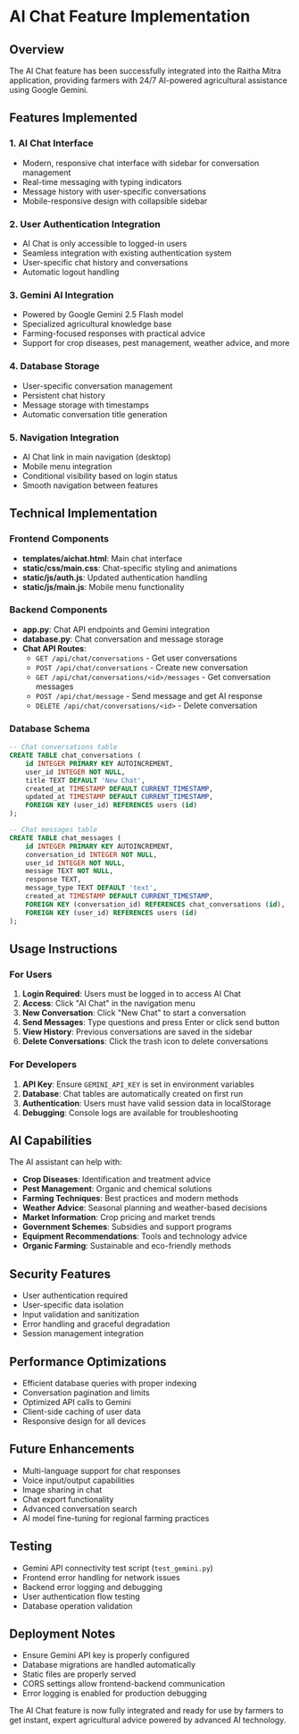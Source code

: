 # AI Chat Feature Implementation

## Overview
The AI Chat feature has been successfully integrated into the Raitha Mitra application, providing farmers with 24/7 AI-powered agricultural assistance using Google Gemini.

## Features Implemented

### 1. **AI Chat Interface**
- Modern, responsive chat interface with sidebar for conversation management
- Real-time messaging with typing indicators
- Message history with user-specific conversations
- Mobile-responsive design with collapsible sidebar

### 2. **User Authentication Integration**
- AI Chat is only accessible to logged-in users
- Seamless integration with existing authentication system
- User-specific chat history and conversations
- Automatic logout handling

### 3. **Gemini AI Integration**
- Powered by Google Gemini 2.5 Flash model
- Specialized agricultural knowledge base
- Farming-focused responses with practical advice
- Support for crop diseases, pest management, weather advice, and more

### 4. **Database Storage**
- User-specific conversation management
- Persistent chat history
- Message storage with timestamps
- Automatic conversation title generation

### 5. **Navigation Integration**
- AI Chat link in main navigation (desktop)
- Mobile menu integration
- Conditional visibility based on login status
- Smooth navigation between features

## Technical Implementation

### Frontend Components
- **templates/aichat.html**: Main chat interface
- **static/css/main.css**: Chat-specific styling and animations
- **static/js/auth.js**: Updated authentication handling
- **static/js/main.js**: Mobile menu functionality

### Backend Components
- **app.py**: Chat API endpoints and Gemini integration
- **database.py**: Chat conversation and message storage
- **Chat API Routes**:
  - `GET /api/chat/conversations` - Get user conversations
  - `POST /api/chat/conversations` - Create new conversation
  - `GET /api/chat/conversations/<id>/messages` - Get conversation messages
  - `POST /api/chat/message` - Send message and get AI response
  - `DELETE /api/chat/conversations/<id>` - Delete conversation

### Database Schema
```sql
-- Chat conversations table
CREATE TABLE chat_conversations (
    id INTEGER PRIMARY KEY AUTOINCREMENT,
    user_id INTEGER NOT NULL,
    title TEXT DEFAULT 'New Chat',
    created_at TIMESTAMP DEFAULT CURRENT_TIMESTAMP,
    updated_at TIMESTAMP DEFAULT CURRENT_TIMESTAMP,
    FOREIGN KEY (user_id) REFERENCES users (id)
);

-- Chat messages table
CREATE TABLE chat_messages (
    id INTEGER PRIMARY KEY AUTOINCREMENT,
    conversation_id INTEGER NOT NULL,
    user_id INTEGER NOT NULL,
    message TEXT NOT NULL,
    response TEXT,
    message_type TEXT DEFAULT 'text',
    created_at TIMESTAMP DEFAULT CURRENT_TIMESTAMP,
    FOREIGN KEY (conversation_id) REFERENCES chat_conversations (id),
    FOREIGN KEY (user_id) REFERENCES users (id)
);
```

## Usage Instructions

### For Users
1. **Login Required**: Users must be logged in to access AI Chat
2. **Access**: Click "AI Chat" in the navigation menu
3. **New Conversation**: Click "New Chat" to start a conversation
4. **Send Messages**: Type questions and press Enter or click send button
5. **View History**: Previous conversations are saved in the sidebar
6. **Delete Conversations**: Click the trash icon to delete conversations

### For Developers
1. **API Key**: Ensure `GEMINI_API_KEY` is set in environment variables
2. **Database**: Chat tables are automatically created on first run
3. **Authentication**: Users must have valid session data in localStorage
4. **Debugging**: Console logs are available for troubleshooting

## AI Capabilities

The AI assistant can help with:
- **Crop Diseases**: Identification and treatment advice
- **Pest Management**: Organic and chemical solutions
- **Farming Techniques**: Best practices and modern methods
- **Weather Advice**: Seasonal planning and weather-based decisions
- **Market Information**: Crop pricing and market trends
- **Government Schemes**: Subsidies and support programs
- **Equipment Recommendations**: Tools and technology advice
- **Organic Farming**: Sustainable and eco-friendly methods

## Security Features
- User authentication required
- User-specific data isolation
- Input validation and sanitization
- Error handling and graceful degradation
- Session management integration

## Performance Optimizations
- Efficient database queries with proper indexing
- Conversation pagination and limits
- Optimized API calls to Gemini
- Client-side caching of user data
- Responsive design for all devices

## Future Enhancements
- Multi-language support for chat responses
- Voice input/output capabilities
- Image sharing in chat
- Chat export functionality
- Advanced conversation search
- AI model fine-tuning for regional farming practices

## Testing
- Gemini API connectivity test script (`test_gemini.py`)
- Frontend error handling for network issues
- Backend error logging and debugging
- User authentication flow testing
- Database operation validation

## Deployment Notes
- Ensure Gemini API key is properly configured
- Database migrations are handled automatically
- Static files are properly served
- CORS settings allow frontend-backend communication
- Error logging is enabled for production debugging

The AI Chat feature is now fully integrated and ready for use by farmers to get instant, expert agricultural advice powered by advanced AI technology.